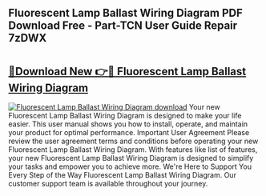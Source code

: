 ## Fluorescent Lamp Ballast Wiring Diagram PDF Download Free - Part-TCN User Guide Repair 7zDWX

# <h2><a href="http://dfqacuu.blite.top/?on=Fluorescent+Lamp+Ballast+Wiring+Diagram">🔗Download New 👉🔴 Fluorescent Lamp Ballast Wiring Diagram</a></h2>

[![Fluorescent Lamp Ballast Wiring Diagram download](https://i.imgur.com/lujVjoI.png)](http://dfqacuu.blite.top/?on=Fluorescent+Lamp+Ballast+Wiring+Diagram)
Your new Fluorescent Lamp Ballast Wiring Diagram is designed to make your life easier. This user manual shows you how to install, operate, and maintain your product for optimal performance. Important User Agreement Please review the user agreement terms and conditions before operating your new Fluorescent Lamp Ballast Wiring Diagram. With features like list of features, your new Fluorescent Lamp Ballast Wiring Diagram is designed to simplify your tasks and empower you to achieve more. We're Here to Support You Every Step of the Way Fluorescent Lamp Ballast Wiring Diagram. Our customer support team is available throughout your journey.
